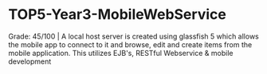 # TOP5-Year3-MobileWebService
Grade: 45/100 | A local host server is created using glassfish 5 which allows the mobile app to connect to it and browse, edit and create items from the mobile application. This utilizes EJB's, RESTful Webservice &amp; mobile development
